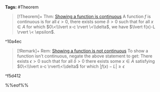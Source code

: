 ---
---

**Tags:** #Theorem 

 > 
 > \[!Theorem\]+ Thm: [Showing a function is continuous](Showing%20a%20function%20is%20continuous.md)
 > A function $f$ is continuous is for all $\epsilon>0$, there exists some $\delta>0$ such that for all $x \in A$ for which $0\<\\lvert x-c \rvert \<\\delta$, we have $\lvert f(x)-L \rvert \< \epsilon$.

^10a4ec

 > 
 > \[!Remark\]+ Rem: [Showing a function is not continuous](Showing%20a%20function%20is%20continuous.md)
 > To show a function isn't continuous, negate the above statement to get:
 > There exists $\epsilon>0$ such that for all $\delta>0$ there exists some $x \in A$ satisfying $0\<\\lvert x-c \rvert\<\\delta$ for which $\lvert  f(x)-L \rvert\ge \epsilon$

^f5d412

%%eof%%